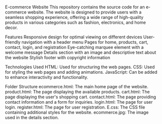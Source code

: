 E-commerce Website
This repository contains the source code for an e-commerce website. The website is designed to provide users with a seamless shopping experience, offering a wide range of high-quality products in various categories such as fashion, electronics, and home decor.

Features
Responsive design for optimal viewing on different devices
User-friendly navigation with a header menu
Pages for home, products, cart, contact, login, and registration
Eye-catching marquee element with a welcome message
Details section with an image and descriptive text about the website
Stylish footer with copyright information

Technologies Used
HTML: Used for structuring the web pages.
CSS: Used for styling the web pages and adding animations.
JavaScript: Can be added to enhance interactivity and functionality.

Folder Structure
ecommerce.html: The main home page of the website.
product.html: The page displaying the available products.
cart.html: The page displaying the user's shopping cart.
contact.html: The page providing contact information and a form for inquiries.
login.html: The page for user login.
register.html: The page for user registration.
E.css: The CSS file containing additional styles for the website.
ecommerce.jpg: The image used in the details section.
